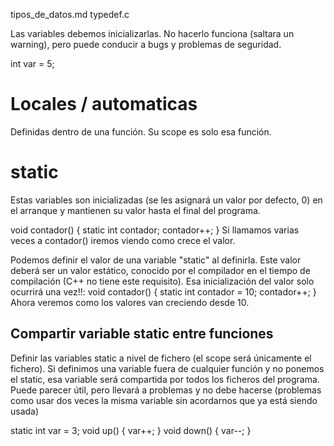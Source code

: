tipos_de_datos.md
typedef.c


Las variables debemos inicializarlas. No hacerlo funciona (saltara un warning), pero puede conducir a bugs y problemas de seguridad.

int var = 5;


# Locales / automaticas
Definidas dentro de una función.
Su scope es solo esa función.



# static
Estas variables son inicializadas (se les asignará un valor por defecto, 0) en el arranque y mantienen su valor hasta el final del programa.

void contador() {
  static int contador;
  contador++;
}
Si llamamos varias veces a contador() iremos viendo como crece el valor.

Podemos definir el valor de una variable "static" al definirla.
Este valor deberá ser un valor estático, conocido por el compilador en el tiempo de compilación (C++ no tiene este requisito).
Esa inicialización del valor solo ocurrirá una vez!!:
void contador() {
  static int contador = 10;
  contador++;
}
Ahora veremos como los valores van creciendo desde 10.


## Compartir variable static entre funciones
Definir las variables static a nivel de fichero (el scope será únicamente el fichero).
Si definimos una variable fuera de cualquier función y no ponemos el static, esa variable será compartida por todos los ficheros del programa.
Puede parecer útil, pero llevará a problemas y no debe hacerse (problemas como usar dos veces la misma variable sin acordarnos que ya está siendo usada)

static int var = 3;
void up() {
  var++;
}
void down() {
  var--;
}
